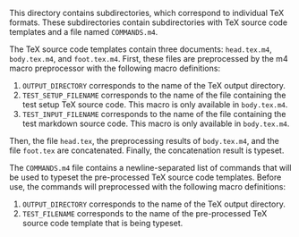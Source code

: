 This directory contains subdirectories, which correspond to individual TeX
formats. These subdirectories contain subdirectories with TeX source code
templates and a file named `COMMANDS.m4`.

The TeX source code templates contain three documents: `head.tex.m4`,
`body.tex.m4`, and `foot.tex.m4`. First, these files are preprocessed by
the m4 macro preprocessor with the following macro definitions:

 1. `OUTPUT_DIRECTORY` corresponds to the name of the TeX output directory.
 2. `TEST_SETUP_FILENAME` corresponds to the name of the file containing the
    test setup TeX source code. This macro is only available in `body.tex.m4`.
 3. `TEST_INPUT_FILENAME` corresponds to the name of the file containing the
    test markdown source code. This macro is only available in `body.tex.m4`.

Then, the file `head.tex`, the preprocessing results of `body.tex.m4`, and the
file `foot.tex` are concatenated. Finally, the concatenation result is typeset.

The `COMMANDS.m4` file contains a newline-separated list of commands that will
be used to typeset the pre-processed TeX source code templates. Before use,
the commands will preprocessed with the following macro definitions:

 1. `OUTPUT_DIRECTORY` corresponds to the name of the TeX output directory.
 2. `TEST_FILENAME` corresponds to the name of the pre-processed TeX source
    code template that is being typeset.
